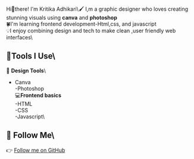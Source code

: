 
Hi👋there! I'm Kritika Adhikari\🖌️ I,m a graphic designer who loves creating stunning visuals using **canva** and **photoshop**\
🍀I'm learning frontend development-Html,css, and javascript\
💡I enjoy combining design and tech to make clean ,user friendly web interfaces\
 
## 🔨Tools I Use\
🍪 **Design Tools**\
- Canva\
-Photoshop\
💻**Frontend basics**\
-HTML\
-CSS\
-Javascript\

## 🔗 Follow Me\
👉 [Follow me on GitHub](https://github.com/Kritika-Adhikari2062)
